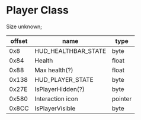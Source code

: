 # Player Class


Size unknown;

| offset  | name | type |
| ------------- | ------------- | ------------- |
| 0x8| HUD_HEALTHBAR_STATE | byte |
|  0x84  | Health        | float |
|  0x88  | Max health(?) | float |
| 0x138 | HUD_PLAYER_STATE | byte |
| 0x27E | IsPlayerHidden(?) | byte | 
| 0x580 | Interaction icon | pointer | 
| 0x8CC | IsPlayerVisible | byte |
